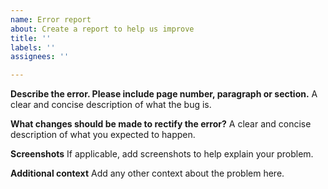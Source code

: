 ```yaml
---
name: Error report
about: Create a report to help us improve
title: ''
labels: ''
assignees: ''

---
```


**Describe the error. Please include page number, paragraph or section.**
A clear and concise description of what the bug is.

**What changes should be made to rectify the error?**
A clear and concise description of what you expected to happen.

**Screenshots**
If applicable, add screenshots to help explain your problem.

**Additional context**
Add any other context about the problem here.
